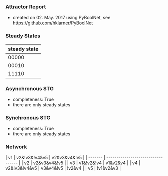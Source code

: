 

### Attractor Report
 * created on 02. May. 2017 using PyBoolNet, see https://github.com/hklarner/PyBoolNet

### Steady States
| steady state |
| ------------ | 
| 00000        |
| 00010        |
| 11110        |

### Asynchronous STG
 * completeness: True
 * there are only steady states

### Synchronous STG
 * completeness: True
 * there are only steady states

### Network
| v1      | v2&!v3&!v4&v5 | v2&v3&v4&!v5       |
| ------- | ---------------------------------- |
| v2      | v2&v3&v4&!v5                       |
| v3      | v1&!v2&!v4 | v1&v2&v4              |
| v4      | v2&!v3&!v4&v5 | v3&v4&!v5 | !v2&v4 |
| v5      | !v1&v2&v3                          |


